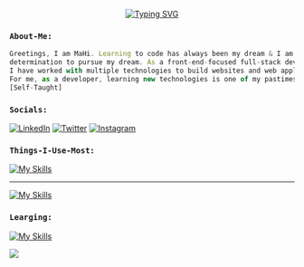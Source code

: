 <p align="center">
<a href="https://git.io/typing-svg"><img src="https://readme-typing-svg.herokuapp.com?font=jetBrains+Mono&duration=2500&pause=600&center=true&random=false&width=435&lines=It's+Muhammad+MaHi;A+Front-End-Focused++;Full-Stack+Developer" alt="Typing SVG" /></a>
</p>

### ``About-Me:``
````javascript
Greetings, I am MaHi. Learning to code has always been my dream & I am putting in effort and
determination to pursue my dream. As a front-end-focused full-stack developer.
I have worked with multiple technologies to build websites and web applications.
For me, as a developer, learning new technologies is one of my pastimes.
[Self-Taught]
````

### ``Socials:``

[![LinkedIn](https://img.shields.io/badge/LinkedIn-%230077B5.svg?logo=linkedin&logoColor=white)](https://linkedin.com/in/muhammad-mahi) [![Twitter](https://img.shields.io/badge/Twitter-%231DA1F2.svg?logo=Twitter&logoColor=white)](https://twitter.com/@MD_SheFain) [![Instagram](https://img.shields.io/badge/Instagram-%23E4405F.svg?logo=Instagram&logoColor=white)](https://instagram.com/shefain_18)<br/>

### ``Things-I-Use-Most:``
<!---
[![JavaScript Badge](https://img.shields.io/badge/-JavaScript-F0DB4F?style=for-the-badge&labelColor=black&logo=javascript&logoColor=F0DB4F)](#)
[![TypeScript Badge](https://img.shields.io/badge/-TypeScript-007acc?style=for-the-badge&labelColor=black&logo=typescript&logoColor=007acc)](#)
[![React Badge](https://img.shields.io/badge/-React-61DBFB?style=for-the-badge&labelColor=black&logo=react&logoColor=61DBFB)](#)
[![Next.js Badge](https://img.shields.io/badge/Next.js-000000?style=for-the-badge&logo=nextdotjs&logoColor=white)](#)
[![Node.js Badge](https://img.shields.io/badge/-Node.js-3C873A?style=for-the-badge&labelColor=black&logo=node.js&logoColor=3C873A)](#)
[![Express.js Badge](https://img.shields.io/badge/Express.js-000000?style=for-the-badge&logo=express&logoColor=white)](#)
[![MongoDB Badge](https://img.shields.io/badge/MongoDB-4EA94B?style=for-the-badge&logo=mongodb&logoColor=white)](#)
[![Redis Badge](https://img.shields.io/badge/Redis-%23DD0031?style=for-the-badge&logo=redis&logoColor=white)](#)
[![SASS Badge](https://img.shields.io/badge/Sass-CC6699?style=for-the-badge&logo=sass&logoColor=white)](#)
[![Tailwind CSS Badge](https://img.shields.io/badge/Tailwind%20CSS-092749?style=for-the-badge&logo=tailwindcss&logoColor=06B6D4&labelColor=000000)](#)
[![Git Badge](https://img.shields.io/badge/Git-F05032?style=for-the-badge&logo=git&logoColor=white)](#)
--->


[![My Skills](https://skillicons.dev/icons?i=js,ts,react,next,nodejs,express,mongodb,redis)](https://skillicons.dev)  <br/><hr/>
[![My Skills](https://skillicons.dev/icons?i=vite,sass,styledcomponents,tailwind,docker,git,bash,figma)](https://skillicons.dev) <br/>



### ``Learging:``
[![My Skills](https://skillicons.dev/icons?i=postgres,astro,solidjs,redis,docker)](https://skillicons.dev)<br/>

<!---
<p align="center">
  <img  src="https://raw.githubusercontent.com/Trilokia/Trilokia/379277808c61ef204768a61bbc5d25bc7798ccf1/bottom_header.svg" color="red">
</p>
--->


[![](https://visitcount.itsvg.in/api?id=Shefain&icon=9&color=1)](https://visitcount.itsvg.in)
